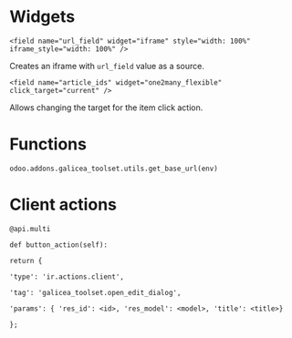 Widgets
=======

    <field name="url_field" widget="iframe" style="width: 100%" iframe_style="width: 100%" />

Creates an iframe with ``url_field`` value as a source.

    <field name="article_ids" widget="one2many_flexible" click_target="current" />

Allows changing the target for the item click action.

Functions
=========
    odoo.addons.galicea_toolset.utils.get_base_url(env)

Client actions
==============
    @api.multi

    def button_action(self):

    return {

    'type': 'ir.actions.client',

    'tag': 'galicea_toolset.open_edit_dialog',

    'params': { 'res_id': <id>, 'res_model': <model>, 'title': <title>}

    };
